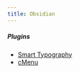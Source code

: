 ```yaml
---
title: Obsidian
---
```


##### Plugins
- [Smart Typography](https://forum.obsidian.md/t/smart-typography-plugin-curly-quotes-em-dashes-ellipses/19484)
- [cMenu](https://github.com/chetachiezikeuzor/cMenu-Plugin)
